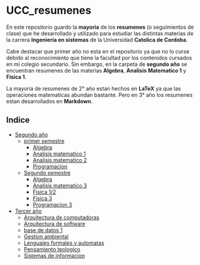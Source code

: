 # UCC_resumenes

En este repositorio guardo la **mayoria** de los **resumenes** (o seguimientos de clase) que he desarrollado y utilizado para estudiar las distintas materias de la carrera **Ingenieria en sistemas** de la Universidad **Catolica de Cordoba**.

Cabe destacar que primer año no esta en el repositorio ya que no lo curse debido al reconocimiento que tiene la facultad por los contenidos cursados en mi colegio secundario. Sin embargo, en la carpeta de **segundo año** se encuentran resumenes de las materias **Algebra**, **Analisis Matematico 1** y **Fisica 1**.

La mayoria de resumenes de 2° año estan hechos en **LaTeX** ya que las operaciones matematicas abundan bastante. Pero en 3° año los resumenes estan desarrollados en **Markdown**.

## Indice

- [Segundo año](./segundo_año)
  - [primer semestre](./segundo_año/primer_semestre)
    - [Algebra](./segundo_año/primer_semestre/algebra)
    - [Analisis matematico 1](/segundo_año/primer_semestre/analisis_matematico_1)
    - [Analisis matematico 2](/segundo_año/primer_semestre/analisis_matematico_2)
    - [Programacion](/segundo_año/primer_semestre/programacion)
  - [Segundo semestre](./segundo_año/segundo_semestre)
    - [Algebra](./segundo_año/segundo_semestre/algebra/resumen.pdf)
    - [Analisis matematico 3](./segundo_año/segundo_semestre/analisis_matematico_3/resumen_AM_3.pdf)
    - [Fisica 1/2](./segundo_año/segundo_semestre/fisica_1_2)
    - [Fisica 3](./segundo_año/segundo_semestre/fisica_3)
    - [Programacion 3](./segundo_año/segundo_semestre/programacion/resumen_programacion_3.pdf)
- [Tercer año](./tercer_año)
  - [Arquitectura de computadoras](tercer_año/arquitectura_de_computadoras/resumen.md)
  - [Arquitectura de software](tercer_año/arquitectura_de_software/resumen.md)
  - [base de datos 1](./tercer_año/bases_de_datos_1/resumen.md)
  - [Gestion ambiental](./tercer_año/gestion_ambiental/resumen.md)
  - [Lenguajes formales y automatas](./tercer_año/lenguajes_f_a/resumen.md)
  - [Pensamiento teologico](tercer_año/pensamiento_teologico/resumen.md)
  - [Sistemas de informacion](./tercer_año/sistemas_de_informacion/Resumen.md)